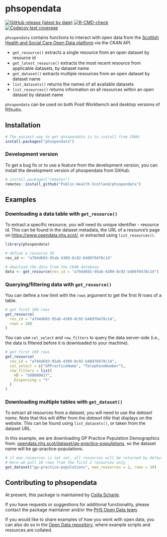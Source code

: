 
<!-- README.md is generated from README.Rmd. Please edit that file -->

# phsopendata

<!-- badges: start -->

[![GitHub release (latest by
date)](https://img.shields.io/github/v/release/Public-Health-Scotland/phsopendata)](https://github.com/Public-Health-Scotland/phsopendata/releases/latest)
[![R-CMD-check](https://github.com/Public-Health-Scotland/phsopendata/actions/workflows/R-CMD-check.yaml/badge.svg)](https://github.com/Public-Health-Scotland/phsopendata/actions/workflows/R-CMD-check.yaml)
[![Codecov test
coverage](https://codecov.io/gh/Public-Health-Scotland/phsopendata/branch/master/graph/badge.svg)](https://app.codecov.io/gh/Public-Health-Scotland/phsopendata?branch=master)
<!-- badges: end -->

`phsopendata` contains functions to interact with open data from the
[Scottish Health and Social Care Open Data
platform](https://www.opendata.nhs.scot/) via the CKAN API.

- `get_resource()` extracts a single resource from an open dataset by
  resource id
- `get_latest_resource()` extracts the most recent resource from
  applicable datasets, by dataset name
- `get_dataset()` extracts multiple resources from an open dataset by
  dataset name
- `list_datasets()` returns the names of all available datasets
- `list_resources()` returns information on all resources within an open
  dataset by dataset name

`phsopendata` can be used on both Posit Workbench and desktop versions
of RStudio.

## Installation

``` r
# The easiest way to get phsopendata is to install from CRAN:
install.packages("phsopendata")
```

### Development version

To get a bug fix or to use a feature from the development version, you
can install the development version of phsopendata from GitHub.

``` r
# install.packages("remotes")
remotes::install_github("Public-Health-Scotland/phsopendata")
```

## Examples

### Downloading a data table with `get_resource()`

To extract a specific resource, you will need its unique identifier -
resource id. This can be found in the dataset metadata, the URL of a
resource’s page on <https://www.opendata.nhs.scot/>, or extracted using
`list_resources()`.

``` r
library(phsopendata)

# define a resource ID
res_id <- "a794d603-95ab-4309-8c92-b48970478c14"

# download the data from the CKAN database
data <- get_resource(res_id = "a794d603-95ab-4309-8c92-b48970478c14")
```

### Querying/filtering data with `get_resource()`

You can define a row limit with the `rows` argument to get the first *N*
rows of a table.

``` r
# get first 100 rows
get_resource(
  res_id = "a794d603-95ab-4309-8c92-b48970478c14",
  rows = 100
)
```

You can use `col_select` and `row_filters` to query the data server-side
(i.e., the data is filtered before it is downloaded to your machine).

``` r
# get first 100 rows
get_resource(
  res_id = "a794d603-95ab-4309-8c92-b48970478c14",
  col_select = c("GPPracticeName", "TelephoneNumber"),
  row_filters = list(
    HB = "S08000017",
    Dispensing = "Y"
  )
)
```

### Downloading multiple tables with `get_dataset()`

To extract all resources from a dataset, you will need to use the
*dataset name*. Note that this will differ from the *dataset title* that
displays on the website. This can be found using `list_datasets()`, or
taken from the dataset URL.

In this example, we are downloading GP Practice Population Demographics
from:
[opendata.nhs.scot/dataset/*gp-practice-populations*](https://www.opendata.nhs.scot/dataset/gp-practice-populations),
so the dataset name will be gp-practice-populations.

``` r
# if max_resources is not set, all resources will be returned by default.
# Here we pull 10 rows from the first 2 resources only
get_dataset("gp-practice-populations", max_resources = 2, rows = 10)
```

## Contributing to phsopendata

At present, this package is maintained by [Csilla
Scharle](https://github.com/csillasch).

If you have requests or suggestions for additional functionality, please
contact the package maintainer and/or the [PHS Open Data
team](mailto:phs.opendata@phs.scot).

If you would like to share examples of how you work with open data, you
can also do so in the [Open Data
repository](https://github.com/Public-Health-Scotland/Open-Data), where
example scripts and resources are collated.
